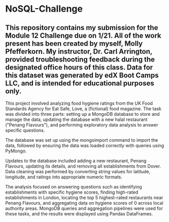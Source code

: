 # NoSQL-Challenge
This repository contains my submission for the Module 12 Challenge due on 1/21. All of the work present has been created by myself, Molly Pfefferkorn. My instructor, Dr. Carl Arrington, provided troubleshooting feedback during the designated office hours of this class. Data for this dataset was generated by edX Boot Camps LLC, and is intended for educational purposes only.
-------------
This project involved analyzing food hygiene ratings from the UK Food Standards Agency for Eat Safe, Love, a (fictional) food magazine. The task was divided into three parts: setting up a MongoDB database to store and manage the data, updating the database with a new halal restaurant ("Penang Flavours"), and performing exploratory data analysis to answer specific questions. 

The database was set up using the mongoimport command to import the data, followed by ensuring the data was loaded correctly with queries using PyMongo. 

Updates to the database included adding a new restaurant, Penang Flavours, updating its details, and removing all establishments from Dover. Data cleaning was performed by converting string values for latitude, longitude, and ratings into appropriate numeric formats. 

The analysis focused on answering questions such as identifying establishments with specific hygiene scores, finding high-rated establishments in London, locating the top 5 highest-rated restaurants near Penang Flavours, and aggregating data on hygiene scores of 0 across local authority areas. MongoDB queries and aggregation pipelines were used for these tasks, and the results were displayed using Pandas DataFrames.
